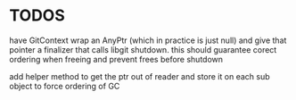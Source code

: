 # TODOS

have GitContext wrap an AnyPtr (which in practice is just null) and give that
pointer a finalizer that calls libgit shutdown. this should guarantee corect
ordering when freeing and prevent frees before shutdown

add helper method to get the ptr out of reader and store it on each sub object
to force ordering of GC
